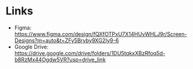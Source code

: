# Links

- Figma: https://www.figma.com/design/fQXfOTPxU7X14HUvWHLJ9r/Screen-Designs?m=auto&t=ZFy5Bryby9XG2Iy9-6
- Google Drive: https://drive.google.com/drive/folders/1DU5tqkxXBzRfoq5d-b8RzMx44Ogdw5VR?usp=drive_link
